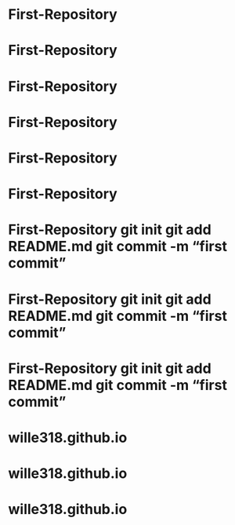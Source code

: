 # First-Repository
# First-Repository
# First-Repository
# First-Repository
# First-Repository
# First-Repository
# First-Repository git init git add README.md git commit -m “first commit”
# First-Repository git init git add README.md git commit -m “first commit”
# First-Repository git init git add README.md git commit -m “first commit”
# wille318.github.io
# wille318.github.io
# wille318.github.io

